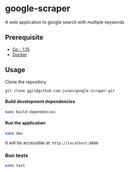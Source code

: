 # google-scraper
A web application to google search with multiple keywords 

## Prerequisite
* [Go - 1.15](https://golang.org/doc/go1.15)
* [Docker](https://docs.docker.com/get-docker/)


## Usage

Clone the repository

`git clone ggit@github.com:junan/google-scraper.git`


#### Build development dependencies

  ```sh
  make build-dependencies
  ```

#### Run the application

  ```sh
  make dev
  ```

It will be accessible at: `http://localhost:8080`

### Run tests

```sh
make test
```
